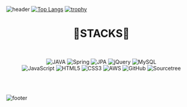 
![header](https://capsule-render.vercel.app/api?height=150&type=waving&color=&customColorList=0,2,2,5,30&fontSize=40&fontColor=black&text=Back-end&nbsp;Developer)
[![Top Langs](https://github-readme-stats.vercel.app/api/top-langs/?username=ins0320&layout=compact)](https://github.com/seojeon9/github-readme-stats)
[![trophy](https://github-profile-trophy.vercel.app/?username=ins0320)](https://github.com/ryo-ma/github-profile-trophy)

<div align=center><h1>🧡STACKS🧡</h1></div>

<br>
<div align=center>
    
  ![JAVA](https://img.shields.io/badge/JAVA-FE7A16.svg?style=for-the-badge&logoColor=white)
  ![Spring](https://img.shields.io/badge/spring-%236DB33F.svg?style=for-the-badge&logo=spring&logoColor=white)
  ![JPA](https://img.shields.io/badge/JPA-%236DB33F.svg?style=for-the-badge&logo=spring&logoColor=white)
  ![jQuery](https://img.shields.io/badge/jquery-%230769AD.svg?style=for-the-badge&logo=jquery&logoColor=white)
  ![MySQL](https://img.shields.io/badge/mysql-%2300f.svg?style=for-the-badge&logo=mysql&logoColor=white)                          
  ![JavaScript](https://img.shields.io/badge/javascript-%23323330.svg?style=for-the-badge&logo=javascript&logoColor=%23F7DF1E)
  ![HTML5](https://img.shields.io/badge/html5-%23E34F26.svg?style=for-the-badge&logo=html5&logoColor=white)
  ![CSS3](https://img.shields.io/badge/css3-%231572B6.svg?style=for-the-badge&logo=css3&logoColor=white)
  ![AWS](https://img.shields.io/badge/AWS-%23FF9900.svg?style=for-the-badge&logo=amazon-aws&logoColor=white)
  ![GitHub](https://img.shields.io/badge/github-%23121011.svg?style=for-the-badge&logo=github&logoColor=white)
  ![Sourcetree](https://img.shields.io/badge/sourcetree-0052CC.svg?style=for-the-badge&logo=java&logoColor=white)
  </div>

<br><br>

![footer](https://capsule-render.vercel.app/api?height=150&type=waving&color=&customColorList=0,2,2,5,30)
